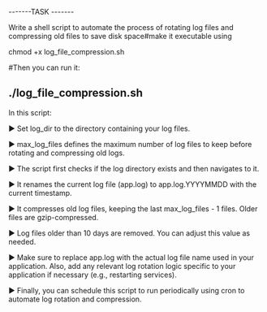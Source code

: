 -------TASK -------

Write a shell script to automate the process of rotating log files and compressing old files to save disk space#make it executable using 

chmod +x log_file_compression.sh

#Then you can run it:

./log_file_compression.sh
---------------------------------------------------------------------------------------------------------------------------------------------
In this script:

▶️ Set log_dir to the directory containing your log files.

▶️ max_log_files defines the maximum number of log files to keep before rotating and compressing old logs.

▶️ The script first checks if the log directory exists and then navigates to it.

▶️ It renames the current log file (app.log) to app.log.YYYYMMDD with the current timestamp.

▶️ It compresses old log files, keeping the last max_log_files - 1 files. Older files are gzip-compressed.

▶️ Log files older than 10 days are removed. You can adjust this value as needed.

▶️ Make sure to replace app.log with the actual log file name used in your application. Also, add any relevant log rotation logic specific to your application if necessary (e.g., restarting services).

▶️ Finally, you can schedule this script to run periodically using cron to automate log rotation and compression.
